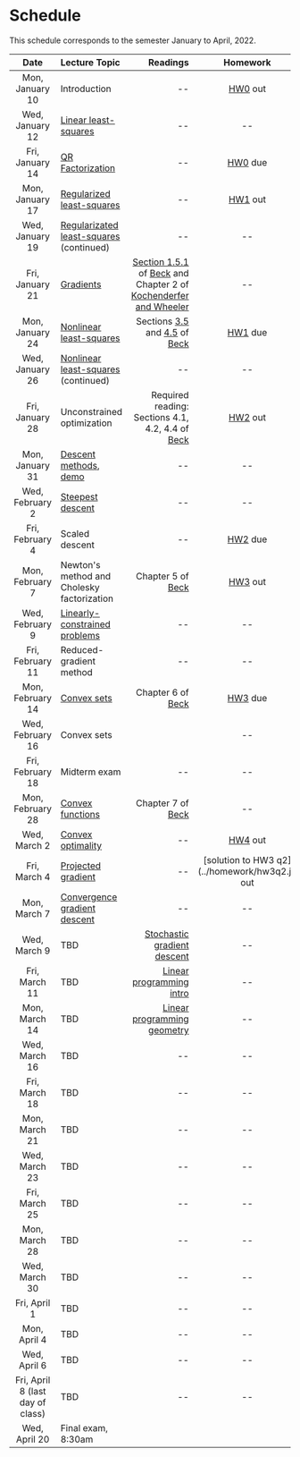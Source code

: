 [BeckLink]: https://epubs.siam.org/doi/book/10.1137/1.9781611973655
[KochenderferLink]: https://algorithmsbook.com/optimization/files/optimization.pdf

# Schedule

This schedule corresponds to the semester January to April, 2022.

| Date     | Lecture Topic | Readings  | Homework |
| :---:    |    :----   | ---: | :---: |
| Mon, January 10 | Introduction       | --  | [HW0](../homework/hw0) out |
| Wed, January 12 | [Linear least-squares](least-squares)   |    --   | -- |
| Fri, January 14 | [QR Factorization](qr-factorization) | -- | [HW0](../homework/hw0) due |
| Mon, January 17 | [Regularized least-squares](regularized-least-squares) | -- | [HW1](../homework/hw1) out|
| Wed, January 19 | [Regularizated least-squares](regularized-least-squares) (continued) | -- | -- | 
| Fri, January 21 | [Gradients](gradients) | [Section 1.5.1](https://doi.org/10.1137/1.9781611973655.ch3) of [Beck][BeckLink] and Chapter 2 of [Kochenderfer and Wheeler][KochenderferLink] | -- |
| Mon, January 24 | [Nonlinear least-squares](nonlinear-least-squares) | Sections [3.5](https://doi.org/10.1137/1.9781611973655.ch3) and [4.5](https://epubs.siam.org/doi/abs/10.1137/1.9781611973655.ch4) of [Beck][BeckLink] | [HW1](../homework/hw1) due |
| Wed, January 26 | [Nonlinear least-squares](nonlinear-least-squares) (continued) | -- | -- |
| Fri, January 28 | Unconstrained optimization | Required reading: Sections 4.1, 4.2, 4.4 of [Beck][BeckLink] | [HW2](../homework/hw2) out | 
| Mon, January 31 | [Descent methods](/notes/gradient-descent.pdf), [demo](/notes/gradient-descent) | -- | -- |
| Wed, February 2 | [Steepest descent](/notes/scaled-and-newton-descent.pdf) | -- | -- |
| Fri, February 4 | Scaled descent | -- | [HW2](../homework/hw2) due |
| Mon, February 7 | Newton's method and Cholesky factorization | Chapter 5 of [Beck][BeckLink] | [HW3](../homework/hw3) out |
| Wed, February 9 | [Linearly-constrained problems](/notes/linear-constraints.pdf) | -- | -- | 
| Fri, February 11 | Reduced-gradient method | -- | -- |
| Mon, February 14 | [Convex sets](/notes/convex-sets.pdf) |  Chapter 6 of [Beck][BeckLink]| [HW3](../homework/hw3) due |
| Wed, February 16 | Convex sets |  | -- |
| Fri, February 18 | Midterm exam | -- | -- |
| Mon, February 28 | [Convex functions](/notes/convex-functions.pdf) | Chapter 7 of [Beck][BeckLink] | -- |
| Wed, March 2 | [Convex optimality](/notes/normal-cone-optimality.pdf) | -- | [HW4](../homework/hw4.pdf) out |
| Fri, March 4 | [Projected gradient](/notes/projection.pdf) | -- | [solution to HW3 q2] (../homework/hw3q2.jl) out |
| Mon, March 7 | [Convergence gradient descent](/notes/convergence-gradient-descent.pdf) | -- | -- |
| Wed, March 9 | TBD | [Stochastic gradient descent](/notes/stochastic-gradient-descent.pdf) | -- | [HW4](../homework/hw4.pdf) in |
| Fri, March 11 | TBD | [Linear programming intro](/notes/lin-prog-apps.pdf) | -- | -- |
| Mon, March 14 | TBD | [Linear programming geometry](/notes/lp-geometry.pdf) |-- | -- |
| Wed, March 16 | TBD | -- | -- |
| Fri, March 18 | TBD | -- | -- |
| Mon, March 21 | TBD | -- | -- |
| Wed, March 23 | TBD | -- | -- |
| Fri, March 25 | TBD | -- | -- |
| Mon, March 28 | TBD | -- | -- |
| Wed, March 30 | TBD | -- | -- |
| Fri, April 1 | TBD | -- | -- | 
| Mon, April 4 | TBD | -- | -- |
| Wed, April 6 | TBD | -- | -- |
| Fri, April 8 (last day of class) | TBD | -- | -- |
| Wed, April 20| Final exam, 8:30am | | |
